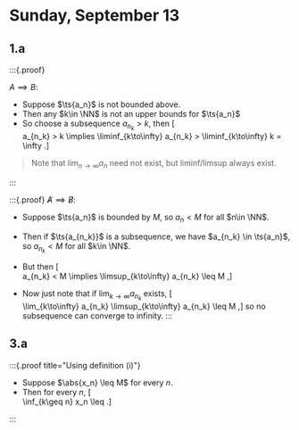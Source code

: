 # Sunday, September 13

## 1.a

:::{.proof}

$A \implies B$:

- Suppose $\ts{a_n}$ is not bounded above.
- Then any $k\in \NN$ is not an upper bounds for $\ts{a_n}$
- So choose a subsequence $a_{n_k} > k$, then
\[  
a_{n_k} > k \implies \liminf_{k\to\infty} a_{n_k} > \liminf_{k\to\infty} k = \infty
.\]

> Note that $\lim_{n\to\infty} a_n$ need not exist, but liminf/limsup always exist.

:::

:::{.proof}
$\not A \implies \not B$:

- Suppose $\ts{a_n}$ is bounded by $M$, so $a_n < M$ for all $n\in \NN$.
- Then if $\ts{a_{n_k}}$ is a subsequence, we have $a_{n_k} \in \ts{a_n}$, so $a_{n_k} < M$ for all $k\in \NN$.
- But then
\[  
a_{n_k} < M \implies \limsup_{k\to\infty} a_{n_k} \leq M 
,\]
  
- Now just note that if $\lim_{k\to\infty} a_{n_k}$ exists,
\[  
\lim_{k\to\infty} a_{n_k} \limsup_{k\to\infty} a_{n_k} \leq M 
,\]
  so no subsequence can converge to infinity.
:::


## 3.a

:::{.proof title="Using definition (i)"}

- Suppose $\abs{x_n} \leq M$ for every $n$.
- Then for every $n$,
\[  
\inf_{k\geq n} x_n \leq 
.\]

:::



